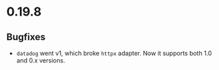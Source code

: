 # 0.19.8

## Bugfixes

* `datadog` went v1, which broke `httpx` adapter. Now it supports both 1.0 and 0.x versions.